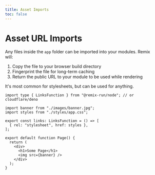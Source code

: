 ```yaml
---
title: Asset Imports
toc: false
---
```


# Asset URL Imports

Any files inside the `app` folder can be imported into your modules. Remix will:

1. Copy the file to your browser build directory
2. Fingerprint the file for long-term caching
3. Return the public URL to your module to be used while rendering

It's most common for stylesheets, but can be used for anything.

```tsx
import type { LinksFunction } from "@remix-run/node"; // or cloudflare/deno

import banner from "./images/banner.jpg";
import styles from "./styles/app.css";

export const links: LinksFunction = () => [
  { rel: "stylesheet", href: styles },
];

export default function Page() {
  return (
    <div>
      <h1>Some Page</h1>
      <img src={banner} />
    </div>
  );
}
```
